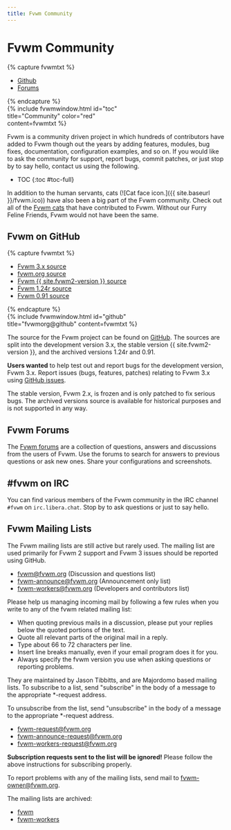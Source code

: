 ```yaml
---
title: Fvwm Community
---
```


# Fvwm Community

{% capture fvwmtxt %}
<ul>
<li><a href="https://github.com/fvwmorg/">
Github</a></li>
<li><a href="https://fvwmforums.org">
Forums</a></li>
</ul>
{% endcapture %}

<div class="float-right" style="width: 300px;">
{% include fvwmwindow.html id="toc"
title="Community"
color="red" content=fvwmtxt %}
</div>

Fvwm is a community driven project in which hundreds of
contributors have added to Fvwm though out the years by
adding features, modules, bug fixes, documentation,
configuration examples, and so on. If you would like
to ask the community for support, report bugs, commit
patches, or just stop by to say hello, contact us
using the following.

* TOC
{:toc #toc-full}


In addition to the human servants, cats
(![Cat face icon.]({{ site.baseurl }}/fvwm.ico))
have also been a big part of the Fvwm community. Check out
all of the [Fvwm cats](Cats/) that have contributed
to Fvwm. Without our Furry Feline Friends, Fvwm would
not have been the same.


## Fvwm on GitHub

{% capture fvwmtxt %}
<ul>
<li><a href="https://github.com/fvwmorg/fvwm3">
Fvwm 3.x source</a></li>
<li><a href="https://github.com/fvwmorg/fvwmorg.github.io">
fvwm.org source</a></li>
<li><a href="https://github.com/fvwmorg/fvwm">
Fvwm {{ site.fvwm2-version }} source</a></li>
<li><a href="https://github.com/fvwmorg/fvwm1">
Fvwm 1.24r source</a></li>
<li><a href="https://github.com/fvwmorg/fvwm-0.91">
Fvwm 0.91 source</a></li>
</ul>
{% endcapture %}

<div class="float-right" style="width: 350px;">
{% include fvwmwindow.html id="github"
title="fvwmorg@github"
content=fvwmtxt %}
</div>


The source for the Fvwm project can be found on
[GitHub](https://github.com). The sources are
split into the development version 3.x, the
stable version {{ site.fvwm2-version }},
and the archived versions 1.24r and 0.91.

__Users wanted__ to help test out and report bugs for
the development version, Fvwm 3.x. Report issues (bugs,
features, patches) relating to Fvwm 3.x using
[GitHub issues](https://github.com/fvwmorg/fvwm3/issues).

The stable version, Fvwm 2.x, is frozen and is only patched
to fix serious bugs. The archived versions source
is available for historical purposes and is not supported
in any way.


## Fvwm Forums

The [Fvwm forums](https://fvwmforums.org) are a collection of questions,
answers and discussions from the users of Fvwm. Use the forums to search
for answers to previous questions or ask new ones. Share your configurations
and screenshots.

## \#fvwm on IRC

You can find various members of the Fvwm community in the IRC channel
`#fvwm` on `irc.libera.chat`. Stop by to ask questions or just to say hello.

## Fvwm Mailing Lists

The Fvwm mailing lists are still active but rarely used. The mailing
list are used primarily for Fvwm 2 support and Fvwm 3 issues
should be reported using GitHub.

+ [fvwm@fvwm.org](mailto:fvwm@fvwm.org) (Discussion and questions list)
+ [fvwm-announce@fvwm.org](mailto:fvwm-announce@fvwm.org) (Announcement only list)
+ [fvwm-workers@fvwm.org](mailto:fvwm-workers@fvwm.org) (Developers and contributors list)

Please help us managing incoming mail by following a few rules
when you write to any of the fvwm related mailing list:

+ When quoting previous mails in a discussion, please put
  your replies below the quoted portions of the text.
+ Quote all relevant parts of the original mail in a
  reply.
+ Type about 66 to 72 characters per line.
+ Insert line breaks manually, even if your email program
  does it for you.
+ Always specify the fvwm version you use when asking
  questions or reporting problems.

They are maintained by Jason Tibbitts, and are Majordomo based mailing
lists.  To subscribe to a list, send "subscribe"
in the body of a message to the appropriate *-request
address.

To unsubscribe from the list, send "unsubscribe" in the
body of a message to the appropriate *-request address.

+ [fvwm-request@fvwm.org](mailto:fvwm-request@fvwm.org)
+ [fvwm-announce-request@fvwm.org](mailto:fvwm-announce-request@fvwm.org)
+ [fvwm-workers-request@fvwm.org](mailto:fvwm-workers-request@fvwm.org)

**Subscription requests sent to the list will be ignored!**
Please follow the above instructions for subscribing properly.

To report problems with any of the mailing lists, send mail to
<a href="mailto:fvwm-owner@fvwm.org">fvwm-owner@fvwm.org</a>.

The mailing lists are archived:

+ [fvwm](http://www.mail-archive.com/fvwm@fvwm.org/)
+ [fvwm-workers](http://www.mail-archive.com/fvwm-workers@fvwm.org/)






